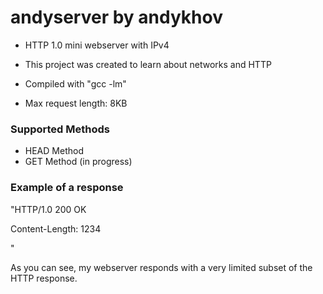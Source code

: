 # andyserver by andykhov

 - HTTP 1.0 mini webserver with IPv4

 - This project was created to learn about networks and HTTP

 - Compiled with "gcc -lm"

 - Max request length: 8KB

### Supported Methods
- HEAD Method
- GET Method (in progress)

### Example of a response
"HTTP/1.0 200 OK

Content-Length: 1234

"

As you can see, my webserver responds with a very limited subset of the HTTP response.
